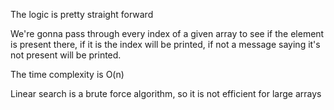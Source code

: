 The logic is pretty straight forward

We're gonna pass through every index of a given array to see if the element is present there, if it is the
index will be printed, if not a message saying it's not present will be printed.

The time complexity is O(n)

Linear search is a brute force algorithm, so it is not efficient for large arrays
